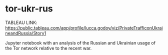 # tor-ukr-rus
TABLEAU LINK: https://public.tableau.com/app/profile/lucca.godoy/viz/PrivateTrafficonUkraineandRussia/Story1

Jupyter notebook with an analysis of the Russian and Ukrainian usage of the Tor network relative to the recent war.
